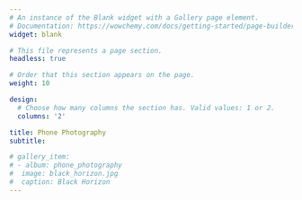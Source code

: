 ```yaml
---
# An instance of the Blank widget with a Gallery page element.
# Documentation: https://wowchemy.com/docs/getting-started/page-builder/
widget: blank

# This file represents a page section.
headless: true

# Order that this section appears on the page.
weight: 10

design:
  # Choose how many columns the section has. Valid values: 1 or 2.
  columns: '2'

title: Phone Photography
subtitle:

# gallery_item:
# - album: phone_photography
#  image: black_horizon.jpg
#  caption: Black Horizon
---
```

<!--
{{< phone_photography >}}
-->
